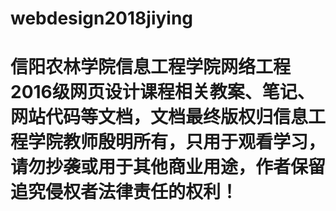 # webdesign2018jiying
# 信阳农林学院信息工程学院网络工程2016级网页设计课程相关教案、笔记、网站代码等文档，文档最终版权归信息工程学院教师殷明所有，只用于观看学习，请勿抄袭或用于其他商业用途，作者保留追究侵权者法律责任的权利！
